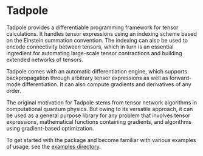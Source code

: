 <p align="left">

# Tadpole

Tadpole provides a differentiable programming framework for tensor calculations. It handles tensor expressions using an indexing scheme based on the Einstein summation convention. The indexing can also be used to encode connectivity between tensors, which in turn is an essential ingredient for automating large-scale tensor contractions and building extended networks of tensors. 

Tadpole comes with an automatic differentiation engine, which supports backpropagation through arbitrary tensor expressions as well as forward-mode differentiation. It can also compute gradients and derivatives of any order. 

The original motivation for Tadpole stems from tensor network algorithms in computational quantum physics. But owing to its versatile approach, it can be used as a general purpose library for any problem that involves tensor expressions, mathematical functions containing gradients, and algorithms using gradient-based optimization. 

To get started with the package and become familiar with various examples of usage, see the [examples directory](https://github.com/dkilda/tadpole/tree/main/examples).

</p>
